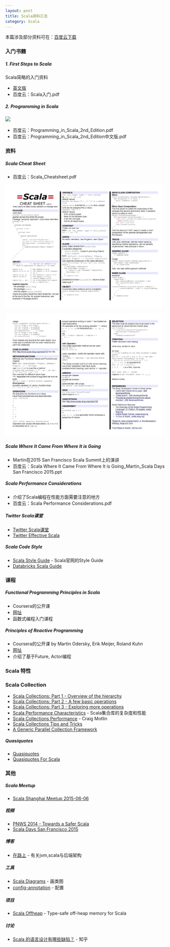```yaml
---
layout: post
title: Scala资料汇总
category: Scala
---
```

本篇涉及部分资料可在：[百度云下载](http://pan.baidu.com/s/1ntswMqH#path=%252F%25E5%2585%25B1%25E4%25BA%25AB%25E8%25B5%2584%25E6%2596%2599%252FScala)

### 入门书籍
##### 1. First Steps to Scala
Scala简略的入门资料
- [英文版](http://www.artima.com/scalazine/articles/steps.html)
- 百度云：Scala入门.pdf

##### 2. Programming in Scala
![](http://img4.douban.com/lpic/s4683729.jpg)
- 百度云：Programming_in_Scala_2nd_Edition.pdf
- 百度云：Programming_in_Scala_2nd_Edition中文版.pdf

### 资料
##### Scala Cheat Sheet
- 百度云：Scala_Cheatsheet.pdf

![](/images/Scala_Cheatsheet_1.jpg)

![](/images/Scala_Cheatsheet_2.jpg)

##### Scala Where It Came From Where It is Going
- Martin在2015 San Francisco Scala Summit上的演讲
- 百度云：Scala Where It Came From Where It is Going_Martin_Scala Days San Francisco 2015.ppt

##### Scala Performance Considerations
- 介绍了Scala编程在性能方面需要注意的地方
- 百度云：Scala Performance Considerations.pdf

##### Twitter Scala课堂
- [Twitter Scala课堂](http://twitter.github.io/scala_school/zh_cn/index.html)
- [Twitter Effective Scala](http://twitter.github.io/effectivescala/index-cn.html)

##### Scala Code Style
- [Scala Style Guide](http://docs.scala-lang.org/style/) - Scala官网的Style Guide
- [Databricks Scala Guide](https://github.com/databricks/scala-style-guide)


### 课程
##### Functional Programming Principles in Scala
- Coursera的公开课
- [网址](https://www.coursera.org/course/progfun)
- 函数式编程入门课程

##### Principles of Reactive Programming
- Coursera的公开课 by Martin Odersky, Erik Meijer, Roland Kuhn
- [网址](https://class.coursera.org/reactive-002/auth)
- 介绍了基于Future, Actor编程

### Scala 特性
### Scala Collection
- [Scala Collections: Part 1 - Overview of the hierarchy](http://www.deadcoderising.com/scala-collections-the-basics/)
- [Scala Collections: Part 2 - A few basic operations](http://www.deadcoderising.com/scala-collections-part-2-operations/)
- [Scala Collections: Part 3 - Exploring more operations](http://www.deadcoderising.com/scala-collections-part-3-exploring-more-operations/)
- [Scala Performance Characteristics](http://www.scala-lang.org/docu/files/collections-api/collections_40.html) - Scala集合库的复杂度和性能
- [Scala Collections Performance](http://downloads.typesafe.com/website/presentations/ScalaDaysSF2015/T1_Motlin_Scala_Collections_Performance.pdf?_ga=1.159893949.1442272491.1426723766) - Craig Motlin
- [Scala Collections Tips and Tricks](https://pavelfatin.com/scala-collections-tips-and-tricks/)
- [A Generic Parallel Collection Framework](http://infoscience.epfl.ch/record/150220/files/pc.pdf)

##### Quasiquotes
- [Quasiquotes](http://docs.scala-lang.org/overviews/quasiquotes/intro.html)
- [Quasiquotes For Scala](http://infoscience.epfl.ch/record/185242/files/QuasiquotesForScala.pdf)


### 其他
##### Scala Meetup
- [Scala Shanghai Meetup 2015-06-06](https://github.com/CSUG/csug/tree/master/shanghai-2015-06-06)

##### 视频
- [PNWS 2014 - Towards a Safer Scala](https://www.youtube.com/watch?v=HEeB_eH326c)
- [Scala Days San Francisco 2015](https://www.parleys.com/channel/scala-days-san-francisco-2015)

##### 博客
- [在路上](http://hongjiang.info/scala/) - 有关jvm,scala与后端架构

##### 工具
- [Scala Diagrams](https://github.com/mikeyhu/scaladiagrams) - 画类图
- [config-annotation](https://github.com/wacai/config-annotation) - 配置

##### 项目
- [Scala Offheap](https://github.com/densh/scala-offheap) - Type-safe off-heap memory for Scala

##### 讨论
- [Scala 的语言设计有哪些缺陷？](http://www.zhihu.com/question/28573046) - 知乎
